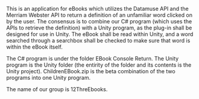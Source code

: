 This is an application for eBooks which utilizes the Datamuse API and the Merriam Webster API to return a definition of an unfamiliar word clicked on by the user.
The consensus is to combine our C# program (which uses the APIs to retrieve the definition) with a Unity program, as the plug-in shall be designed for use in Unity. The eBook shall be read within Unity, and a word searched through a searchbox shall be checked to make sure that word is within the eBook itself.

The C# program is under the folder EBook Console Return. The Unity program is the Unity folder (the entirity of the folder and its contents is the Unity project). ChildrenEBook.zip is the beta combination of the two programs into one Unity program.

The name of our group is 12ThreEbooks.
